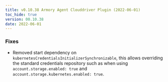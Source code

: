 ```yaml
---
title: v0.10.38 Armory Agent Clouddriver Plugin (2022-06-01)
toc_hide: true
version: 00.10.38
date: 2022-06-01
---
```


### Fixes
- Removed start dependency on `kubernetesCredentialsInitializerSynchronizable`, this allows overriding the standard credentials repository such as when using `account.storage.enabled: true` and `account.storage.kubernetes.enabled: true`.
